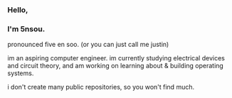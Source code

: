 ### Hello,
### I'm 5nsou.

pronounced five en soo. (or you can just call me justin)

im an aspiring computer engineer.
im currently studying electrical devices and circuit theory, and am working on learning about & building operating systems.

i don't create many public repositories, so you won't find much.
 